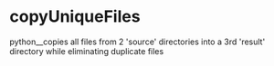 copyUniqueFiles
===============

python__copies all files from 2 'source' directories into a 3rd 'result' directory while eliminating duplicate files

